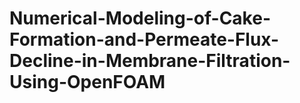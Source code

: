 # Numerical-Modeling-of-Cake-Formation-and-Permeate-Flux-Decline-in-Membrane-Filtration-Using-OpenFOAM